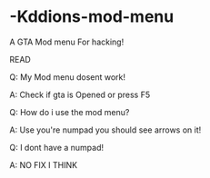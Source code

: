 # -Kddions-mod-menu
A GTA Mod menu For hacking!

READ 

Q: My Mod menu dosent work!

A: Check if gta is Opened or press F5

Q: How do i use the mod menu?

A: Use you're numpad you should see arrows on it!

Q: I dont have a numpad!

A: NO FIX I THINK
